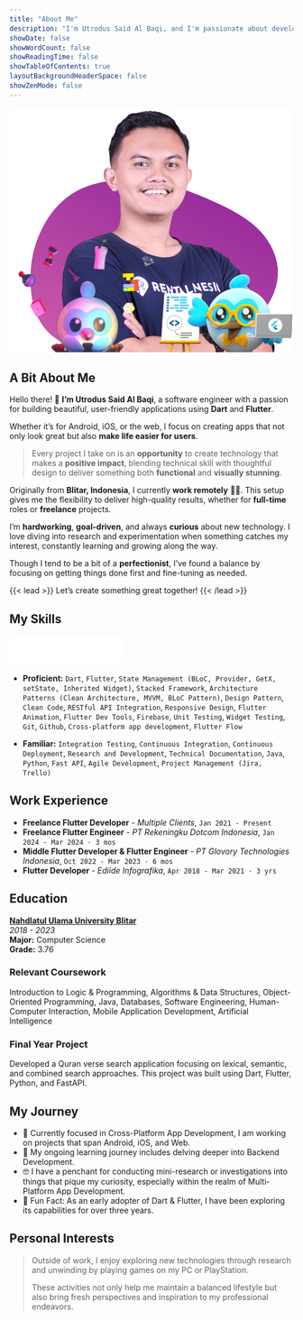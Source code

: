 ```yaml
---
title: "About Me"
description: "I'm Utrodus Said Al Baqi, and I'm passionate about developing multi-platform applications for Android, iOS, Web, and the Desktop. As a perpetual learner, I thrive on staying ahead with the latest advancements in Flutter and related technologies."
showDate: false
showWordCount: false
showReadingTime: false
showTableOfContents: true
layoutBackgroundHeaderSpace: false
showZenMode: false
---
```



![Utrodus Photo](utrodus.png)

## A Bit About Me
Hello there! 👋 **I’m Utrodus Said Al Baqi**, a software engineer with a passion for building beautiful, user-friendly applications using **Dart** and **Flutter**. 

Whether it’s for Android, iOS, or the web, I focus on creating apps that not only look great but also **make life easier for users**.

> Every project I take on is an **opportunity** to create technology that makes a **positive impact**, blending technical skill with thoughtful design to deliver something both **functional** and **visually stunning**.

Originally from **Blitar, Indonesia**, I currently **work remotely** 👨‍💻. This setup gives me the flexibility to deliver high-quality results, whether for **full-time** roles or **freelance** projects.

I’m **hardworking**, **goal-driven**, and always **curious** about new technology. I love diving into research and experimentation when something catches my interest, constantly learning and growing along the way.

Though I tend to be a bit of a **perfectionist**, I’ve found a balance by focusing on getting things done first and fine-tuning as needed.

{{< lead >}}
Let’s create something great together!
{{< /lead >}}



## My Skills

<img src="flutter_logo_animated.gif" width="200" height="50"  />

- **Proficient:** ```Dart```, ```Flutter```, ```State Management (BLoC, Provider, GetX, setState, Inherited Widget)```, ```Stacked Framework```, ```Architecture Patterns (Clean Architecture, MVVM, BLoC Pattern)```, ```Design Pattern```, ```Clean Code```, ```RESTful API Integration```, ```Responsive Design```, ```Flutter Animation```, ```Flutter Dev Tools```, ```Firebase```, ```Unit Testing```, ```Widget Testing```, ```Git```, ```Github```, ```Cross-platform app development```, ```Flutter Flow```

- **Familiar:** ```Integration Testing```, ```Continuous Integration```, ```Continuous Deployment```, ```Research and Development```, ```Technical Documentation```, ```Java```, ```Python```, ```Fast API```, ```Agile Development```, ```Project Management (Jira, Trello)```


## Work Experience

-  **Freelance Flutter Developer** - *Multiple Clients*, ```Jan 2021 - Present```
-  **Freelance Flutter Engineer** - *PT Rekeningku Dotcom Indonesia*, ```Jan 2024 - Mar 2024 · 3 mos```
-  **Middle Flutter Developer & Flutter Engineer** - *PT Glovory Technologies Indonesia*, ```Oct 2022 - Mar 2023 · 6 mos``` 
-  **Flutter Developer** - *Ediide Infografika*, ```Apr 2018 - Mar 2021 · 3 yrs```




## Education

**[Nahdlatul Ulama University Blitar](https://unublitar.ac.id/)**  
*2018 - 2023*  
**Major:** Computer Science  
**Grade:** 3.76

### Relevant Coursework
Introduction to Logic & Programming, Algorithms & Data Structures, Object-Oriented Programming, Java, Databases, Software Engineering, Human-Computer Interaction, Mobile Application Development, Artificial Intelligence

### Final Year Project
Developed a Quran verse search application focusing on lexical, semantic, and combined search approaches. This project was built using Dart, Flutter, Python, and FastAPI.


  
## My Journey

- 🔭 Currently focused in Cross-Platform App Development, I am working on projects that span Android, iOS, and Web.  
- 🌱 My ongoing learning journey includes delving deeper into Backend Development. 
- 🤓 I have a penchant for conducting mini-research or investigations into things that pique my curiosity, especially within the realm of Multi-Platform App Development.  
- 🗿 Fun Fact: As an early adopter of Dart & Flutter, I have been exploring its capabilities for over three years.


## Personal Interests

> Outside of work, I enjoy exploring new technologies through research and unwinding by playing games on my PC or PlayStation. 
> 
> These activities not only help me maintain a balanced lifestyle but also bring fresh perspectives and inspiration to my professional endeavors.
